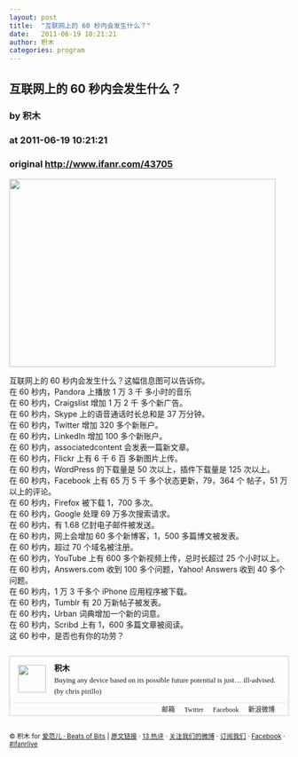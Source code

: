 ```yaml
---
layout: post
title:  "互联网上的 60 秒内会发生什么？"
date:   2011-06-19 10:21:21
author: 积木
categories: program
---
```


## 互联网上的 60 秒内会发生什么？
### by 积木
### at 2011-06-19 10:21:21
### original <http://www.ifanr.com/43705>

<p><img title="60seconds" src="http://www.ifanr.com/wp-content/uploads/2011/06/60seconds-480x339.jpg" alt="" width="480" height="339"></p>
<div>互联网上的 60 秒内会发生什么？这幅信息图可以告诉你。</div>
<div>在 60 秒内，Pandora 上播放 1 万 3 千 多小时的音乐</div>
<div>在 60 秒内，Craigslist 增加 1 万 2 千 多个新广告。</div>
<div>在 60 秒内，Skype 上的语音通话时长总和是 37 万分钟。</div>
<div>在 60 秒内，Twitter 增加 320 多个新账户。</div>
<div>在 60 秒内，LinkedIn 增加 100 多个新账户。</div>
<div>在 60 秒内，associatedcontent 会发表一篇新文章。</div>
<div><span></span></div>
<div>在 60 秒内，Flickr 上有 6 千 6 百 多新图片上传。</div>
<div>在 60 秒内，WordPress 的下载量是 50 次以上，插件下载量是 125 次以上。</div>
<div>在 60 秒内，Facebook 上有 65 万 5 千 多个状态更新，79，364 个 帖子，51 万以上的评论。</div>
<div>在 60 秒内，Firefox 被下载 1，700 多次。</div>
<div>在 60 秒内，Google 处理 69 万多次搜索请求。</div>
<div>在 60 秒内，有 1.68 亿封电子邮件被发送。</div>
<div>在 60 秒内，网上会增加 60 多个新博客，1，500 多篇博文被发表。</div>
<div>在 60 秒内，超过 70 个域名被注册。</div>
<div>在 60 秒内，YouTube 上有 600 多个新视频上传，总时长超过 25 个小时以上。</div>
<div>在 60 秒内，Answers.com 收到 100 多个问题，Yahoo! Answers 收到 40 多个问题。</div>
<div>在 60 秒内，1 万 3 千多个 iPhone 应用程序被下载。</div>
<div>在 60 秒内，Tumblr 有 20 万新帖子被发表。</div>
<div>在 60 秒内，Urban 词典增加一个新的词意。</div>
<div>在 60 秒内，Scribd 上有 1，600 多篇文章被阅读。</div>
<div>这 60 秒中，是否也有你的功劳？</div>
<div style="border:1px solid #ccc;font-size:14px;margin:27px auto;font-family:Verdana">
<div style="overflow:hidden"> <a href="http://www.ifanr.com/author/merlin/" style="color:#000;text-decoration:none"><img src="http://www.ifanr.com/wp-content/uploads/avatar/427.jpg" width="50" height="50" style="display:block;float:left;padding:0;margin:15px"></a>
<div style="text-align:left;line-height:23px;margin-left:80px">
<div style="padding:10px 10px 10px 0">
<div style="margin:0;font-size:14px"><strong><a href="http://www.ifanr.com/author/merlin/" style="color:#000;text-decoration:none">积木</a></strong></div>
<div style="font-size:13px;line-height:20px">Buying any device based on its possible future potential is just… ill-advised. (by chris pirillo)</div>
</div>
</div>
</div>
<div style="text-align:right;border-top:1px dotted #ccc;padding:2px 10px;font-size:12px">
<div>
								<a href="mailto:jimmerlin@gmail.com" style="margin-right:14px;text-decoration:none">邮箱</a>				<a href="http://twitter.com/jimmerlin" style="margin-right:14px;text-decoration:none">Twitter</a>				<a href="http://facebook.com/jimmerlin" style="margin-right:14px;text-decoration:none">Facebook</a>				<a href="http://weibo.com/jimmerlin" style="margin-right:14px;text-decoration:none">新浪微博</a>			</div>
</div>
</div>
<p><small>© 积木 for <a href="http://www.ifanr.com">爱范儿 · Beats of Bits</a> |
<a href="http://www.ifanr.com/43705">原文链接</a> ·
<a href="http://www.ifanr.com/43705#comments">13 热评</a> ·
<a href="http://www.weibo.com/ifanr">关注我们的微博</a> ·
<a href="http://www.ifanr.com/feed">订阅我们</a> ·
<a href="https://www.facebook.com/ifanr">Facebook</a> ·
<a href="http://live.ifanr.com/">#ifanrlive</a> 
</small></p>